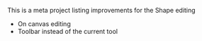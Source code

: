 This is a meta project listing improvements for the Shape editing

- On canvas editing
- Toolbar instead of the current tool

